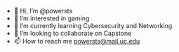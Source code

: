 - 👋 Hi, I’m @powersts
- 👀 I’m interested in gaming
- 🌱 I’m currently learning Cybersecurity and Networking
- 💞️ I’m looking to collaborate on Capstone
- 📫 How to reach me powersts@mail.uc.edu

<!---
powersts/powersts is a ✨ special ✨ repository because its `README.md` (this file) appears on your GitHub profile.
You can click the Preview link to take a look at your changes.
--->
